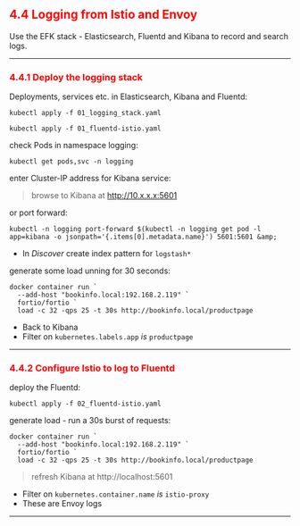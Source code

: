 ## <font color='red'> 4.4 Logging from Istio and Envoy </font>
Use the EFK stack - Elasticsearch, Fluentd and Kibana to record and search logs.

---

### <font color='red'> 4.4.1 Deploy the logging stack </font>
Deployments, services etc. in Elasticsearch, Kibana and Fluentd:
```
kubectl apply -f 01_logging_stack.yaml
```
```
kubectl apply -f 01_fluentd-istio.yaml
```
check Pods in namespace logging:
```
kubectl get pods,svc -n logging
```
enter Cluster-IP address for Kibana service:  

> browse to Kibana at http://10.x.x.x:5601

or port forward:
```
kubectl -n logging port-forward $(kubectl -n logging get pod -l app=kibana -o jsonpath='{.items[0].metadata.name}') 5601:5601 &amp;
```

- In _Discover_ create index pattern for `logstash*`

generate some load unning for 30 seconds:
```
docker container run `
  --add-host "bookinfo.local:192.168.2.119" `
  fortio/fortio `
  load -c 32 -qps 25 -t 30s http://bookinfo.local/productpage
```

- Back to Kibana
- Filter on `kubernetes.labels.app` _is_ `productpage`

---

### <font color='red'> 4.4.2 Configure Istio to log to Fluentd </font>
deploy the Fluentd:
```
kubectl apply -f 02_fluentd-istio.yaml
```
generate load - run a 30s burst of requests:
```
docker container run `
  --add-host "bookinfo.local:192.168.2.119" `
  fortio/fortio `
  load -c 32 -qps 25 -t 30s http://bookinfo.local/productpage
```
> refresh Kibana at http://localhost:5601 

- Filter on `kubernetes.container.name` _is_ `istio-proxy`
- These are Envoy logs 

---